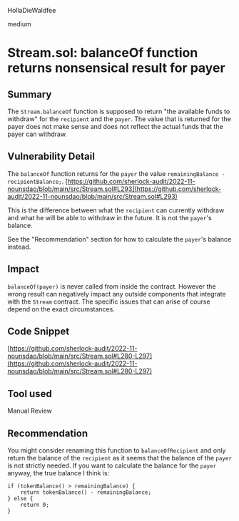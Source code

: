 HollaDieWaldfee

medium

# Stream.sol: balanceOf function returns nonsensical result for payer

## Summary
The `Stream.balanceOf` function is supposed to return "the available funds to withdraw" for the `recipient` and the `payer`.
The value that is returned for the payer does not make sense and does not reflect the actual funds that the payer can withdraw. 

## Vulnerability Detail
The `balanceOf` function returns for the `payer` the value `remainingBalance - recipientBalance;`.
[https://github.com/sherlock-audit/2022-11-nounsdao/blob/main/src/Stream.sol#L293](https://github.com/sherlock-audit/2022-11-nounsdao/blob/main/src/Stream.sol#L293)

This is the difference between what the `recipient` can currently withdraw and what he will be able to withdraw in the future. It is not the `payer`'s balance.

See the "Recommendation" section for how to calculate the `payer`'s balance instead.

## Impact
`balanceOf(payer)` is never called from inside the contract. However the wrong result can negatively impact any outside components that integrate with the `Stream` contract. The specific issues that can arise of course depend on the exact circumstances.

## Code Snippet
[https://github.com/sherlock-audit/2022-11-nounsdao/blob/main/src/Stream.sol#L280-L297](https://github.com/sherlock-audit/2022-11-nounsdao/blob/main/src/Stream.sol#L280-L297)

## Tool used
Manual Review

## Recommendation
You might consider renaming this function to `balanceOfRecipient` and only return the balance of the `recipient` as it seems that the balance of the `payer` is not strictly needed.
If you want to calculate the balance for the `payer` anyway, the true balance I think is:
```solidity
if (tokenBalance() > remainingBalance) {
    return tokenBalance() - remainingBalance;
} else {
    return 0;
}
```
